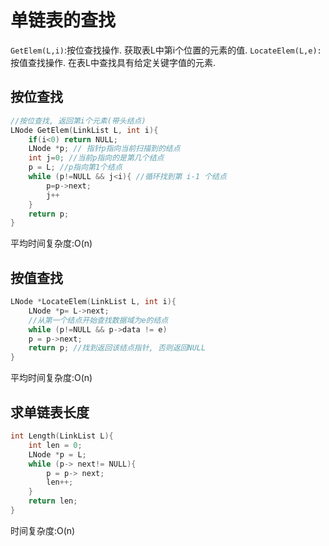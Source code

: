 # 单链表的查找

`GetElem(L,i)`:按位查找操作. 获取表L中第i个位置的元素的值.
`LocateElem(L,e):`按值查找操作. 在表L中查找具有给定关键字值的元素.

## 按位查找

```c
//按位查找, 返回第i个元素(带头结点)
LNode GetElem(LinkList L, int i){
	if(i<0) return NULL;
	LNode *p; // 指针p指向当前扫描到的结点
	int j=0; //当前p指向的是第几个结点
	p = L; //p指向第1个结点
	while (p!=NULL && j<i){ //循环找到第 i-1 个结点
		p=p->next;
		j++
	}
	return p;
}
```

平均时间复杂度:O(n)

## 按值查找

```c
LNode *LocateElem(LinkList L, int i){
	LNode *p= L->next;
	//从第一个结点开始查找数据域为e的结点
	while (p!=NULL && p->data != e)
	p = p->next;
	return p; //找到返回该结点指针, 否则返回NULL
}
```

平均时间复杂度:O(n)

## 求单链表长度

```c
int Length(LinkList L){
	int len = 0;
	LNode *p = L;
	while (p-> next!= NULL){
		p = p-> next;
		len++;
	}
	return len;
}
```

时间复杂度:O(n)
